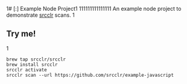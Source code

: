 1# [:] Example Node Project1
111111111111111
An example node project to demonstrate [srcclr](https://www.srcclr.com) scans.
1
## Try me!
1
```
brew tap srcclr/srcclr
brew install srcclr
srcclr activate
srcclr scan --url https://github.com/srcclr/example-javascript
```
